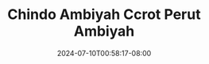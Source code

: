 --- 
title: "Chindo Ambiyah Ccrot Perut  Ambiyah"
description: "streaming bokeh Chindo Ambiyah Ccrot Perut  Ambiyah terbaru full  "
date: 2024-07-10T00:58:17-08:00
file_code: "klqcnfc15zrk"
draft: false
cover: "1th3s9t2i6miianh.jpg"
tags: ["Chindo", "Ambiyah", "Ccrot", "Perut", "Ambiyah", "bokep-indo", "bokep-viral", "bokep-ig"]
length: 209
fld_id: "1235315"
foldername: "Ambiyah"
categories: ["Ambiyah"]
views: 55
---